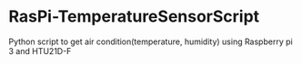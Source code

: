 # RasPi-TemperatureSensorScript
Python script to get air condition(temperature, humidity) using Raspberry pi 3 and HTU21D-F
